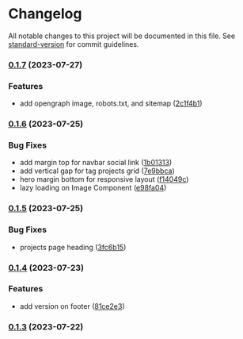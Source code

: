 # Changelog

All notable changes to this project will be documented in this file. See [standard-version](https://github.com/conventional-changelog/standard-version) for commit guidelines.

### [0.1.7](https://github.com/MrWaradana/PersonalWebsite/compare/v0.1.6...v0.1.7) (2023-07-27)


### Features

* add opengraph image, robots.txt, and sitemap ([2c1f4b1](https://github.com/MrWaradana/PersonalWebsite/commit/2c1f4b1bf4b5d69fba3183921f64600fa92f9891))

### [0.1.6](https://github.com/MrWaradana/PersonalWebsite/compare/v0.1.5...v0.1.6) (2023-07-25)


### Bug Fixes

* add margin top for navbar social link ([1b01313](https://github.com/MrWaradana/PersonalWebsite/commit/1b01313bdc0e73a0fd7726d38ce1fda3eca73c25))
* add vertical gap for tag projects grid ([7e9bbca](https://github.com/MrWaradana/PersonalWebsite/commit/7e9bbca16078a8c2bf3ee20648e11ac0b38fde38))
* hero margin bottom for responsive layout ([f14049c](https://github.com/MrWaradana/PersonalWebsite/commit/f14049cbf24491f593e4530cea930ec1876b20ea))
* lazy loading on Image Component ([e98fa04](https://github.com/MrWaradana/PersonalWebsite/commit/e98fa041010831d00d9c5d7cfd9f81c9bcfefdf3))

### [0.1.5](https://github.com/MrWaradana/PersonalWebsite/compare/v0.1.4...v0.1.5) (2023-07-25)


### Bug Fixes

* projects page heading ([3fc6b15](https://github.com/MrWaradana/PersonalWebsite/commit/3fc6b15b3d5ba5313335a0dff502736e53a9b617))

### [0.1.4](https://github.com/MrWaradana/PersonalWebsite/compare/v0.1.3...v0.1.4) (2023-07-23)


### Features

* add version on footer ([81ce2e3](https://github.com/MrWaradana/PersonalWebsite/commit/81ce2e31d8d7387b06e67e36b2b6ff288abc6c1d))

### [0.1.3](https://github.com/MrWaradana/PersonalWebsite/compare/v0.1.2...v0.1.3) (2023-07-22)
